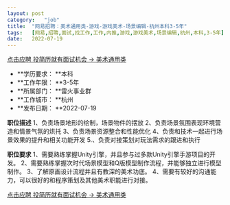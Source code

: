 ```yaml
---
layout:	post
category:	"job"
title:	"网易招聘：美术通用类-游戏-游戏美术-场景编辑-杭州本科3-5年"
tags:	[网易,招聘,面试,找工作,工作,内推,游戏,游戏美术,场景编辑,杭州,本科,3-5年]
date:	2022-07-19
---
```


[点击应聘 投简历就有面试机会 -> 美术通用类](http://mobile.bole.netease.com/bole/boleDetail?id=41632&employeeId=346f03c3cda5f04c&key=all)



- **学历要求： **本科
- **工作年限： **3-5年
- **所属部门： **雷火事业群
- **工作城市： **杭州
- **发布日期： **2022-07-19



**职位描述**
1、负责场景地形的绘制，场景物件的摆放
2、负责场景氛围表现环境营造和情景气氛的烘托
3、负责场景资源整合和性能优化
4、负责和技术一起进行场景效果的提升和相关功能开发
5.、负责对接策划对玩法需求的跟进和执行



**职位要求**
1、需要熟练掌握Unity引擎，并且参与过多款Unity引擎手游项目的开发。
2、需要熟练掌握次时代场景模型和Q版模型制作流程，并能够独立进行模型制作。
3、了解原画设计流程并且有教深的美术功底。
4、需要有较好的沟通能力，可以很好的和程序策划及其他美术职能进行对接。



[点击应聘 投简历就有面试机会 -> 美术通用类](http://mobile.bole.netease.com/bole/boleDetail?id=41632&employeeId=346f03c3cda5f04c&key=all)